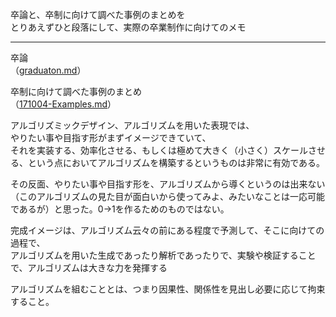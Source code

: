 卒論と、卒制に向けて調べた事例のまとめを  
とりあえずひと段落にして、実際の卒業制作に向けてのメモ  

---  

卒論  
（[graduaton.md](https://github.com/naysok/graduation/blob/master/graduation.md)）  

卒制に向けて調べた事例のまとめ  
（[171004-Examples.md](https://github.com/naysok/graduation/blob/master/171004-Examples.md)）



アルゴリズミックデザイン、アルゴリズムを用いた表現では、  
やりたい事や目指す形がまずイメージできていて、  
それを実装する、効率化させる、もしくは極めて大きく（小さく）スケールさせる、という点においてアルゴリズムを構築するというものは非常に有効である。  

その反面、やりたい事や目指す形を、アルゴリズムから導くというのは出来ない（このアルゴリズムの見た目が面白いから使ってみよ、みたいなことは一応可能であるが）と思った。0→1を作るためのものではない。  

完成イメージは、アルゴリズム云々の前にある程度で予測して、そこに向けての過程で、  
アルゴリズムを用いた生成であったり解析であったりで、実験や検証することで、アルゴリズムは大きな力を発揮する



アルゴリズムを組むこととは、つまり因果性、関係性を見出し必要に応じて拘束すること。  



